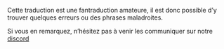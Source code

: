 Cette traduction est une fantraduction amateure, il est donc possible d’y trouver quelques erreurs ou des phrases maladroites.

Si vous en remarquez, n’hésitez pas à venir les communiquer sur notre [discord](https://discord.gg/FdyDJPSa6r)
